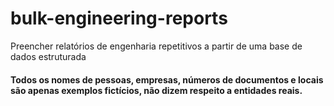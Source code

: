 # bulk-engineering-reports
Preencher relatórios de engenharia repetitivos a partir de uma base de dados estruturada

#### Todos os nomes de pessoas, empresas, números de documentos e locais são apenas exemplos fictícios, não dizem respeito a entidades reais.
